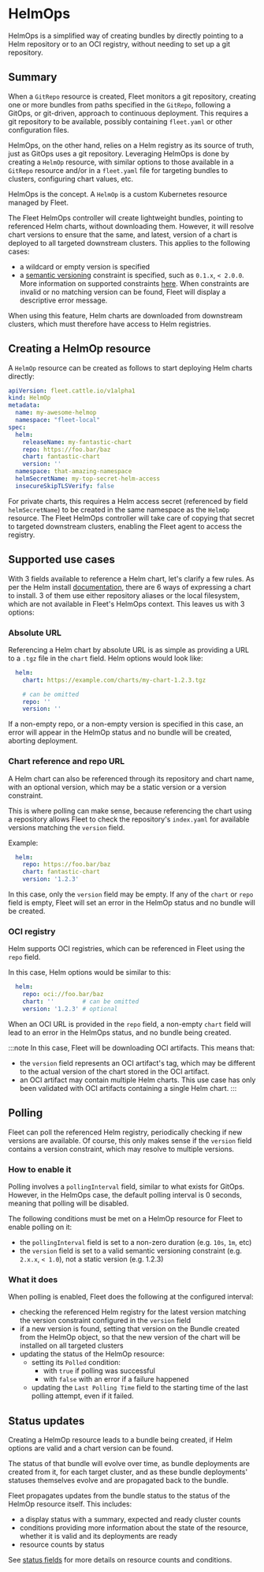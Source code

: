 # HelmOps

HelmOps is a simplified way of creating bundles by directly pointing to a Helm repository or to an OCI registry, without
needing to set up a git repository.

## Summary

When a `GitRepo` resource is created, Fleet monitors a git repository, creating one or more bundles from paths specified
in the `GitRepo`, following a GitOps, or git-driven, approach to continuous deployment. This requires a git repository
to be available, possibly containing `fleet.yaml` or other configuration files.

HelmOps, on the other hand, relies on a Helm registry as its source of truth, just as GitOps uses a git repository.
Leveraging HelmOps is done by creating a `HelmOp` resource, with similar options to those available in a `GitRepo`
resource and/or in a `fleet.yaml` file for targeting bundles to clusters, configuring chart values, etc.

HelmOps is the concept. A `HelmOp` is a custom Kubernetes resource managed by Fleet.

The Fleet HelmOps controller will create lightweight bundles, pointing to referenced Helm charts, without downloading
them.
However, it will resolve chart versions to ensure that the same, and latest, version of a chart is deployed to all
targeted downstream clusters. This applies to the following cases:
* a wildcard or empty version is specified
* a [semantic versioning](https://semver.org/) constraint is specified, such as `0.1.x`, `< 2.0.0`. More information on
  supported constraints [here](https://github.com/Masterminds/semver?tab=readme-ov-file#checking-version-constraints).
When constraints are invalid or no matching version can be found, Fleet will display a descriptive error message.

When using this feature, Helm charts are downloaded from downstream clusters, which must therefore have access to Helm
registries.

## Creating a HelmOp resource

A `HelmOp` resource can be created as follows to start deploying Helm charts directly:

```yaml
apiVersion: fleet.cattle.io/v1alpha1
kind: HelmOp
metadata:
  name: my-awesome-helmop
  namespace: "fleet-local"
spec:
  helm:
    releaseName: my-fantastic-chart
    repo: https://foo.bar/baz
    chart: fantastic-chart
    version: ''
  namespace: that-amazing-namespace
  helmSecretName: my-top-secret-helm-access
  insecureSkipTLSVerify: false
```

For private charts, this requires a Helm access secret (referenced by field `helmSecretName`) to be created in the same
namespace as the `HelmOp` resource.
The Fleet HelmOps controller will take care of copying that secret to targeted downstream clusters, enabling the Fleet
agent to access the registry.

## Supported use cases

With 3 fields available to reference a Helm chart, let's clarify a few rules.
As per the Helm install [documentation](https://helm.sh/docs/helm/helm_install/), there are 6 ways of expressing a chart
to install. 3 of them use either repository aliases or the local filesystem, which are not available in Fleet's HelmOps
context. This leaves us with 3 options:

### Absolute URL

Referencing a Helm chart by absolute URL is as simple as providing a URL to a `.tgz` file in the `chart` field. Helm
options would look like:
```yaml
  helm:
    chart: https://example.com/charts/my-chart-1.2.3.tgz

    # can be omitted
    repo: ''
    version: ''
```

If a non-empty repo, or a non-empty version is specified in this case, an error will appear in the HelmOp status and no
bundle will be created, aborting deployment.

### Chart reference and repo URL

A Helm chart can also be referenced through its repository and chart name, with an optional version, which may be a
static version or a version constraint.

This is where polling can make sense, because referencing the chart using a repository allows Fleet to check the
repository's `index.yaml` for available versions matching the `version` field.

Example:
```yaml
  helm:
    repo: https://foo.bar/baz
    chart: fantastic-chart
    version: '1.2.3'
```

In this case, only the `version` field may be empty. If any of the `chart` or `repo` field is empty, Fleet will set an
error in the HelmOp status and no bundle will be created.

### OCI registry

Helm supports OCI registries, which can be referenced in Fleet using the `repo` field.

In this case, Helm options would be similar to this:

```yaml
  helm:
    repo: oci://foo.bar/baz
    chart: ''        # can be omitted
    version: '1.2.3' # optional
```

When an OCI URL is provided in the `repo` field, a non-empty `chart` field will lead to an error in the HelmOps status,
and no bundle being created.

:::note
In this case, Fleet will be downloading OCI artifacts. This means that:
* the `version` field represents an OCI artifact's tag, which may be different to the actual version of the
chart stored in the OCI artifact.
* an OCI artifact may contain multiple Helm charts. This use case has only been validated with OCI artifacts containing
  a single Helm chart.
:::

## Polling

Fleet can poll the referenced Helm registry, periodically checking if new versions are available.
Of course, this only makes sense if the `version` field contains a version constraint, which may resolve to multiple
versions.

### How to enable it

Polling involves a `pollingInterval` field, similar to what exists for GitOps. However, in the HelmOps case, the default
polling interval is 0 seconds, meaning that polling will be disabled.

The following conditions must be met on a HelmOp resource for Fleet to enable polling on it:
* the `pollingInterval` field is set to a non-zero duration (e.g. `10s`, `1m`, etc)
* the `version` field is set to a valid semantic versioning constraint (e.g. `2.x.x`, `< 1.0`), not a static version
(e.g. 1.2.3)

### What it does

When polling is enabled, Fleet does the following at the configured interval:
* checking the referenced Helm registry for the latest version matching the version constraint configured in the
`version` field
* if a new version is found, setting that version on the Bundle created from the HelmOp object, so that the new version
  of the chart will be installed on all targeted clusters
* updating the status of the HelmOp resource:
    * setting its `Polled` condition:
        * with `true` if polling was successful
        * with `false` with an error if a failure happened
    * updating the `Last Polling Time` field to the starting time of the last polling attempt, even if it failed.

## Status updates

Creating a HelmOp resource leads to a bundle being created, if Helm options are valid and a chart version can be found.

The status of that bundle will evolve over time, as bundle deployments are created from it, for each target cluster, and
as these bundle deployments' statuses themselves evolve and are propagated back to the bundle.

Fleet propagates updates from the bundle status to the status of the HelmOp resource itself.
This includes:
* a display status with a summary, expected and ready cluster counts
* conditions providing more information about the state of the resource, whether it is valid and its deployments are
ready
* resource counts by status

See [status fields](./ref-status-fields.md) for more details on resource counts and conditions.
